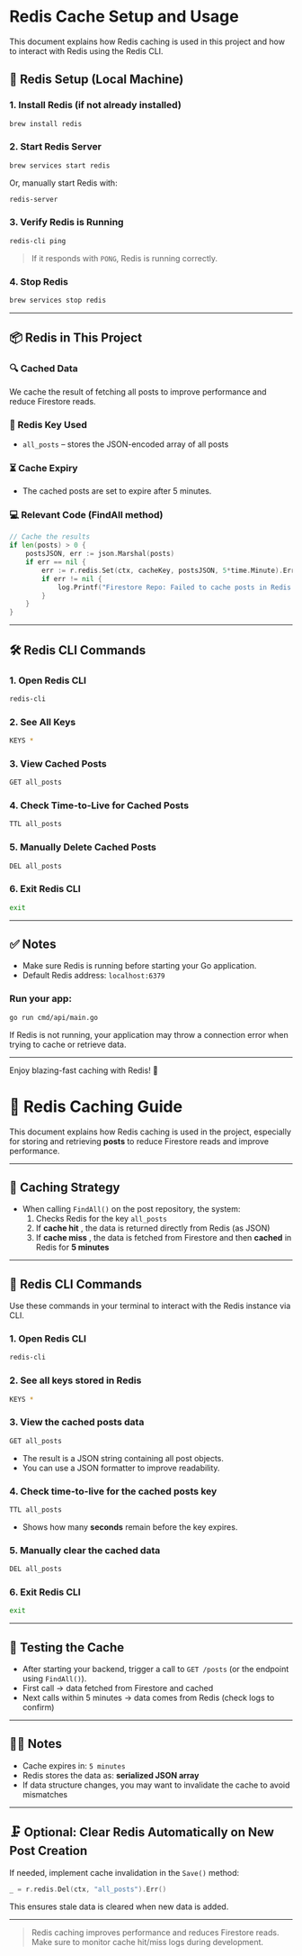 # Redis Cache Setup and Usage

This document explains how Redis caching is used in this project and how to interact with Redis using the Redis CLI.

## 🔧 Redis Setup (Local Machine)

### 1. Install Redis (if not already installed)

```bash
brew install redis
```

### 2. Start Redis Server

```bash
brew services start redis
```

Or, manually start Redis with:

```bash
redis-server
```

### 3. Verify Redis is Running

```bash
redis-cli ping
```

> If it responds with `PONG`, Redis is running correctly.

### 4. Stop Redis

```bash
brew services stop redis
```

---

## 📦 Redis in This Project

### 🔍 Cached Data

We cache the result of fetching all posts to improve performance and reduce Firestore reads.

### 🔑 Redis Key Used

- `all_posts` – stores the JSON-encoded array of all posts

### ⏳ Cache Expiry

- The cached posts are set to expire after 5 minutes.

### 💻 Relevant Code (FindAll method)

```go
// Cache the results
if len(posts) > 0 {
    postsJSON, err := json.Marshal(posts)
    if err == nil {
        err := r.redis.Set(ctx, cacheKey, postsJSON, 5*time.Minute).Err()
        if err != nil {
            log.Printf("Firestore Repo: Failed to cache posts in Redis: %v", err)
        }
    }
}
```

---

## 🛠️ Redis CLI Commands

### 1. Open Redis CLI

```bash
redis-cli
```

### 2. See All Keys

```bash
KEYS *
```

### 3. View Cached Posts

```bash
GET all_posts
```

### 4. Check Time-to-Live for Cached Posts

```bash
TTL all_posts
```

### 5. Manually Delete Cached Posts

```bash
DEL all_posts
```

### 6. Exit Redis CLI

```bash
exit
```

---

## ✅ Notes

- Make sure Redis is running before starting your Go application.
- Default Redis address: `localhost:6379`

### Run your app:

```bash
go run cmd/api/main.go
```

If Redis is not running, your application may throw a connection error when trying to cache or retrieve data.

---

Enjoy blazing-fast caching with Redis! 🚀

# 🧠 Redis Caching Guide

This document explains how Redis caching is used in the project, especially for storing and retrieving **posts** to reduce Firestore reads and improve performance.

---

## 💾 Caching Strategy

- When calling `FindAll()` on the post repository, the system:
  1. Checks Redis for the key `all_posts`
  2. If **cache hit** , the data is returned directly from Redis (as JSON)
  3. If **cache miss** , the data is fetched from Firestore and then **cached** in Redis for **5 minutes**

---

## 🔧 Redis CLI Commands

Use these commands in your terminal to interact with the Redis instance via CLI.

### 1. Open Redis CLI

```bash
redis-cli
```

### 2. See all keys stored in Redis

```bash
KEYS *
```

### 3. View the cached posts data

```bash
GET all_posts
```

- The result is a JSON string containing all post objects.
- You can use a JSON formatter to improve readability.

### 4. Check time-to-live for the cached posts key

```bash
TTL all_posts
```

- Shows how many **seconds** remain before the key expires.

### 5. Manually clear the cached data

```bash
DEL all_posts
```

### 6. Exit Redis CLI

```bash
exit
```

---

## 🔪 Testing the Cache

- After starting your backend, trigger a call to `GET /posts` (or the endpoint using `FindAll()`).
- First call → data fetched from Firestore and cached
- Next calls within 5 minutes → data comes from Redis (check logs to confirm)

---

## 👨‍🛠️ Notes

- Cache expires in: `5 minutes`
- Redis stores the data as: **serialized JSON array**
- If data structure changes, you may want to invalidate the cache to avoid mismatches

---

## 🗜 Optional: Clear Redis Automatically on New Post Creation

If needed, implement cache invalidation in the `Save()` method:

```go
_ = r.redis.Del(ctx, "all_posts").Err()
```

This ensures stale data is cleared when new data is added.

---

> Redis caching improves performance and reduces Firestore reads. Make sure to monitor cache hit/miss logs during development.
